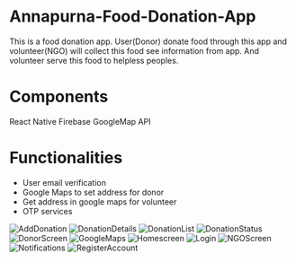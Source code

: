 # Annapurna-Food-Donation-App

This is a food donation app. User(Donor) donate food through this app and volunteer(NGO) will collect this food see information from app. And volunteer serve this food to helpless peoples.

# Components
React Native 
Firebase 
GoogleMap API

# Functionalities
- User email verification
- Google Maps to set address for donor
- Get address in google maps for volunteer
- OTP services

![AddDonation](https://user-images.githubusercontent.com/76818252/104085122-dcdaac80-5272-11eb-9006-e1e7bfe11a65.png)
![DonationDetails](https://user-images.githubusercontent.com/76818252/104085127-e106ca00-5272-11eb-95eb-247661ba9446.png)
![DonationList](https://user-images.githubusercontent.com/76818252/104085129-e19f6080-5272-11eb-859b-d5091df47bbe.png)
![DonationStatus](https://user-images.githubusercontent.com/76818252/104085130-e19f6080-5272-11eb-92b3-70a390219206.png)
![DonorScreen](https://user-images.githubusercontent.com/76818252/104085132-e2d08d80-5272-11eb-999d-9333a4eb2c95.png)
![GoogleMaps](https://user-images.githubusercontent.com/76818252/104085133-e3692400-5272-11eb-9dac-9c77382dda9a.png)
![Homescreen](https://user-images.githubusercontent.com/76818252/104085134-e401ba80-5272-11eb-8aea-cbbfb016e943.png)
![Login](https://user-images.githubusercontent.com/76818252/104085135-e49a5100-5272-11eb-81aa-9b5e8af0403d.png)
![NGOScreen](https://user-images.githubusercontent.com/76818252/104085136-e532e780-5272-11eb-8bf7-736d2dd09ad8.png)
![Notifications](https://user-images.githubusercontent.com/76818252/104085137-e5cb7e00-5272-11eb-97e0-f1eede63dc25.png)
![RegisterAccount](https://user-images.githubusercontent.com/76818252/104085138-e6641480-5272-11eb-8e66-650296c60fc7.png)
